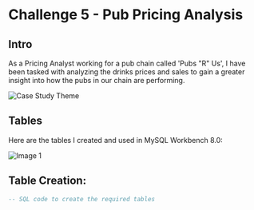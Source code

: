 # Challenge 5 - Pub Pricing Analysis

## Intro
As a Pricing Analyst working for a pub chain called 'Pubs "R" Us', I have been tasked with analyzing the drinks prices and sales to gain a greater insight into how the pubs in our chain are performing.

![Case Study Theme](image_file_path.png)
<!-- Insert an image that accurately captures this case study theme -->

## Tables
Here are the tables I created and used in MySQL Workbench 8.0:

![Image 1](https://steeldata.org.uk/SQL5tables.png)

## Table Creation:
```sql
-- SQL code to create the required tables

